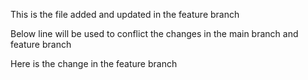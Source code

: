 This is the file added and updated in the feature branch

Below line will be used to conflict the changes in the main branch and feature branch

Here is the change in the feature branch

